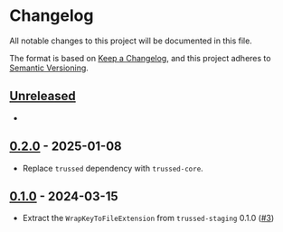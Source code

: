 <!--
Copyright (C) Nitrokey GmbH
SPDX-License-Identifier: CC0-1.0
-->

# Changelog
All notable changes to this project will be documented in this file.

The format is based on [Keep a Changelog](https://keepachangelog.com/en/1.0.0/),
and this project adheres to [Semantic Versioning](https://semver.org/spec/v2.0.0.html).

## [Unreleased][]

[Unreleased]: https://github.com/trussed-dev/trussed-staging/compare/wrap-key-to-file-v0.2.0...HEAD

-

## [0.2.0][] - 2025-01-08

[0.2.0]: https://github.com/trussed-dev/trussed-staging/releases/tag/wrap-key-to-file-v0.2.0

- Replace `trussed` dependency with `trussed-core`.

## [0.1.0][] - 2024-03-15

- Extract the `WrapKeyToFileExtension` from `trussed-staging` 0.1.0 ([#3][])

[#3]: https://github.com/trussed-dev/trussed-staging/issues/3

[0.1.0]: https://github.com/trussed-dev/trussed-staging/releases/tag/wrap-key-to-file-v0.1.0

